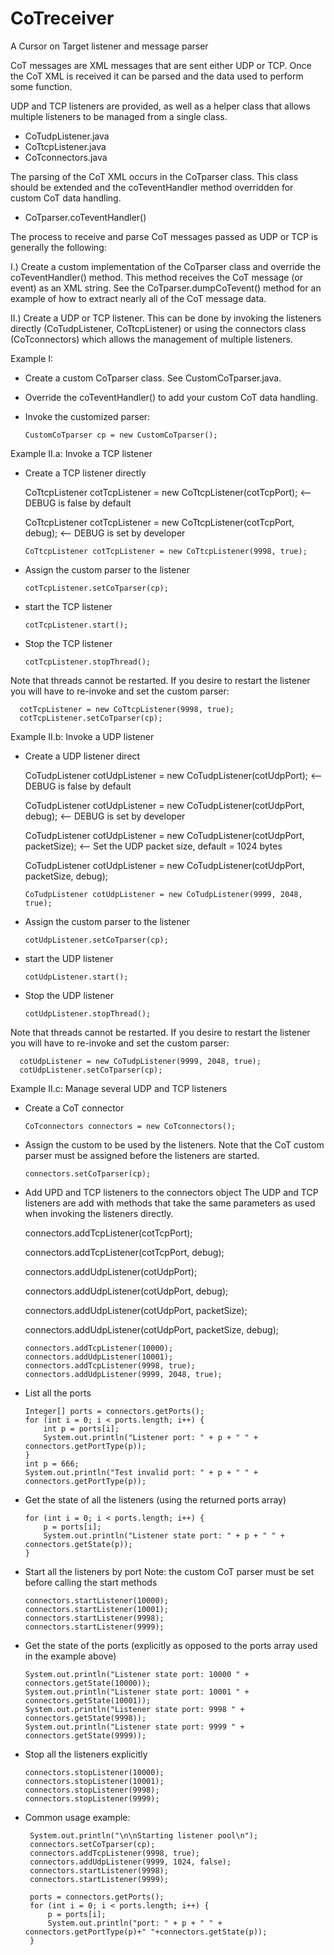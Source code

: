# CoTreceiver
A Cursor on Target listener and message parser

  CoT messages are XML messages that are sent either UDP or TCP. Once
  the CoT XML is received it can be parsed and the data used to perform
  some function. 
 
  UDP and TCP listeners are provided, as well as a helper class that 
  allows multiple listeners to be managed from a single class.
  - CoTudpListener.java
  - CoTtcpListener.java
  - CoTconnectors.java
 
  The parsing of the CoT XML occurs in the CoTparser class. This class 
  should be extended and the coTeventHandler method overridden for
  custom CoT data handling.
  - CoTparser.coTeventHandler()
 
  The process to receive and parse CoT messages passed as UDP or TCP is
  generally the following:
  
  I.)  Create a custom implementation of the CoTparser class and override
       the coTeventHandler() method. This method receives the CoT message
       (or event) as an XML string. See the CoTparser.dumpCoTevent() method
       for an example of how to extract nearly all of the CoT message data.
 
  II.) Create a UDP or TCP listener. This can be done by invoking the
       listeners directly (CoTudpListener, CoTtcpListener) or using the 
       connectors class (CoTconnectors) which allows the management of 
       multiple listeners.

  Example I:
  - Create a custom CoTparser class. See CustomCoTparser.java.
  - Override the coTeventHandler() to add your custom CoT data handling.
  - Invoke the customized parser:
  
        CustomCoTparser cp = new CustomCoTparser();
 
  Example II.a: Invoke a TCP listener
  - Create a TCP listener directly

    CoTtcpListener cotTcpListener = new CoTtcpListener(cotTcpPort); <-- DEBUG is false by default

    CoTtcpListener cotTcpListener = new CoTtcpListener(cotTcpPort, debug); <-- DEBUG is set by developer
    
        CoTtcpListener cotTcpListener = new CoTtcpListener(9998, true);
  - Assign the custom parser to the listener
  
        cotTcpListener.setCoTparser(cp);
  - start the TCP listener
  
        cotTcpListener.start();
  - Stop the TCP listener
 
        cotTcpListener.stopThread();
  Note that threads cannot be restarted. If you desire to restart the 
  listener you will have to re-invoke and set the custom parser:
  
      cotTcpListener = new CoTtcpListener(9998, true);
      cotTcpListener.setCoTparser(cp);
 
 
  Example II.b: Invoke a UDP listener
  - Create a UDP listener direct
    
    CoTudpListener cotUdpListener = new CoTudpListener(cotUdpPort); <-- DEBUG is false by default

    CoTudpListener cotUdpListener = new CoTudpListener(cotUdpPort, debug); <-- DEBUG is set by developer

    CoTudpListener cotUdpListener = new CoTudpListener(cotUdpPort, packetSize); <-- Set the UDP packet size, default = 1024 bytes
 
    CoTudpListener cotUdpListener = new CoTudpListener(cotUdpPort, packetSize, debug);
    
        CoTudpListener cotUdpListener = new CoTudpListener(9999, 2048, true);
  - Assign the custom parser to the listener
  
        cotUdpListener.setCoTparser(cp);
  - start the UDP listener
  
        cotUdpListener.start();
  - Stop the UDP listener
 
        cotUdpListener.stopThread();
  Note that threads cannot be restarted. If you desire to restart the 
  listener you will have to re-invoke and set the custom parser:
  
      cotUdpListener = new CoTudpListener(9999, 2048, true);
      cotUdpListener.setCoTparser(cp);
 
  Example II.c: Manage several UDP and TCP listeners
  - Create a CoT connector
  
        CoTconnectors connectors = new CoTconnectors();
  - Assign the custom to be used by the listeners. Note that the CoT
    custom parser must be assigned before the listeners are started.
    
        connectors.setCoTparser(cp);
  - Add UPD and TCP listeners to the connectors object
    The UDP and TCP listeners are add with methods that take the same
    parameters as used when invoking the listeners directly.

    connectors.addTcpListener(cotTcpPort);

    connectors.addTcpListener(cotTcpPort, debug);

    connectors.addUdpListener(cotUdpPort);

    connectors.addUdpListener(cotUdpPort, debug);

    connectors.addUdpListener(cotUdpPort, packetSize);

    connectors.addUdpListener(cotUdpPort, packetSize, debug);
    
        connectors.addTcpListener(10000);
        connectors.addUdpListener(10001);
        connectors.addTcpListener(9998, true);
        connectors.addUdpListener(9999, 2048, true);
 
  - List all the ports
  
        Integer[] ports = connectors.getPorts();
        for (int i = 0; i < ports.length; i++) {
            int p = ports[i];
            System.out.println("Listener port: " + p + " " + connectors.getPortType(p));
        }
        int p = 666;
        System.out.println("Test invalid port: " + p + " " + connectors.getPortType(p));
 
  - Get the state of all the listeners (using the returned ports array)
  
        for (int i = 0; i < ports.length; i++) {
            p = ports[i];
            System.out.println("Listener state port: " + p + " " + connectors.getState(p));
        }
  - Start all the listeners by port
    Note: the custom CoT parser must be set before calling the start methods
    
        connectors.startListener(10000);
        connectors.startListener(10001);
        connectors.startListener(9998);
        connectors.startListener(9999);
 
  - Get the state of the ports (explicitly as opposed to the ports array
    used in the example above)
 
        System.out.println("Listener state port: 10000 " + connectors.getState(10000));
        System.out.println("Listener state port: 10001 " + connectors.getState(10001));
        System.out.println("Listener state port: 9998 " + connectors.getState(9998));
        System.out.println("Listener state port: 9999 " + connectors.getState(9999));
  
  - Stop all the listeners explicitly
  
        connectors.stopListener(10000);
        connectors.stopListener(10001);
        connectors.stopListener(9998);
        connectors.stopListener(9999);
 
 - Common usage example: 
 
        System.out.println("\n\nStarting listener pool\n");
        connectors.setCoTparser(cp);
        connectors.addTcpListener(9998, true);
        connectors.addUdpListener(9999, 1024, false);
        connectors.startListener(9998);
        connectors.startListener(9999);

        ports = connectors.getPorts();
        for (int i = 0; i < ports.length; i++) {
            p = ports[i];
            System.out.println("port: " + p + " " + connectors.getPortType(p)+" "+connectors.getState(p));
        }
